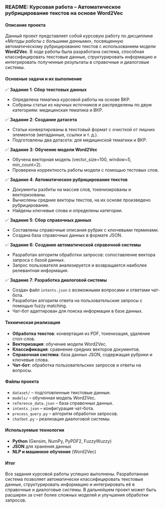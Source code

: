 ### README: Курсовая работа – Автоматическое рубрицирование текстов на основе Word2Vec  

####  Описание проекта  
Данный проект представляет собой курсовую работу по дисциплине *«Методы работы с большими данными»*, посвященную автоматическому рубрицированию текстов с использованием модели **Word2Vec**. В ходе работы была разработана система, способная классифицировать текстовые данные, структурировать информацию и интегрировать полученные результаты в справочные и диалоговые системы.  

####  Основные задачи и их выполнение  
✅ **Задание 1**: **Сбор текстовых данных**  
- Определена тематика курсовой работы на основе ВКР.  
- Собраны статьи из научных источников и распределены по двум категориям: медицинская тематика и ВКР.  

✅ **Задание 2**: **Создание датасета**  
- Статьи конвертированы в текстовый формат с очисткой от лишних элементов (метаданные, ссылки и т. д.).  
- Подготовлены два датасета: для медицинской тематики и ВКР.  

✅ **Задание 3**: **Обучение модели Word2Vec**  
- Обучена векторная модель (vector_size=100, window=5, min_count=2).  
- Проверена корректность работы модели с помощью тестовых слов.  

✅ **Задание 4**: **Автоматическое рубрицирование текстов**  
- Документы разбиты на массив слов, токенизированы и векторизованы.  
- Вычислены средние векторы текстов, на их основе произведено рубрицирование.  
- Найдены ключевые слова и определены категории.  

✅ **Задание 5**: **Сбор справочных данных**  
- Составлены справочные описания рубрик с ключевыми терминами.  
- Создана база справочных данных в формате JSON.  

✅ **Задание 6**: **Создание автоматической справочной системы**  
- Разработан алгоритм обработки запросов: сопоставление вектора запроса с базой данных.  
- Запрос пользователя анализируется и возвращается наиболее релевантная информация.  

✅ **Задание 7**: **Разработка диалоговой системы**  
- Создан файл `intents.json` с возможными вопросами и ответами чат-бота.  
- Разработан алгоритм ответа на пользовательские запросы с помощью fuzzy matching.  
- Чат-бот адаптирован для поиска информации в базе данных.  

####  Техническая реализация  
- **Обработка текстов**: конвертация из PDF, токенизация, удаление стоп-слов.  
- **Векторизация**: обучение модели Word2Vec.  
- **Классификация**: сравнение средних векторов документов.  
- **Справочная система**: база данных JSON, содержащая рубрики и ключевые слова.  
- **Чат-бот**: обработка пользовательских запросов и ответы на вопросы.  

####  Файлы проекта  
- `dataset/` – подготовленные текстовые данные.  
- `models/` – обученная модель Word2Vec.  
- `reference_data.json` – база справочных данных.  
- `intents.json` – конфигурация чат-бота.  
- `process_query.py` – алгоритм обработки запросов.  
- `chatbot.py` – реализация диалоговой системы.  

####  Используемые технологии  
- **Python** (Gensim, NumPy, PyPDF2, FuzzyWuzzy)  
- **JSON** для хранения данных  
- **NLP и машинное обучение** (Word2Vec)  

####  Итог  
Все задания курсовой работы успешно выполнены. Разработанная система позволяет автоматически классифицировать текстовые данные, структурировать информацию и интегрировать её в справочные и диалоговые системы. В дальнейшем проект может быть расширен за счет более сложных моделей и улучшения обработки запросов.
